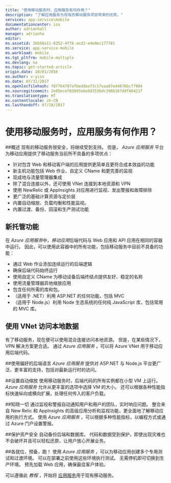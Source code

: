 ```yaml
---
title: "使用移动服务时，应用服务有何作用？"
description: "了解应用服务为现有的移动服务项目带来的优势。"
services: app-service\mobile
documentationcenter: ios
author: adrianhall
manager: adrianha
editor: 
ms.assetid: 26b68a11-8352-4f78-acd2-e4e0ec177781
ms.service: app-service-mobile
ms.workload: mobile
ms.tgt_pltfrm: mobile-multiple
ms.devlang: na
ms.topic: get-started-article
origin.date: 10/01/2016
ms.author: v-yiso
ms.date: 07/31/2017
ms.openlocfilehash: f87764707afbeddeef3c17eaa07ed4876bcf7984
ms.sourcegitcommit: 2e85ecef03893abe8d3536dc390b187ddf40421f
ms.translationtype: HT
ms.contentlocale: zh-CN
ms.lasthandoff: 07/28/2017
---
```

# <a name="getting-started"> </a>使用移动服务时，应用服务有何作用？

##<a name="overview"></a>概述
现有的移动服务很安全，将继续受到支持。 但是， *Azure 应用服务* 平台为移动应用提供了移动服务当前所不具备的多项优点：

- 针对包含 Web 和移动客户端的应用提供更简单且更符合成本效益的功能
- 新主机功能包括 Web 作业、自定义 CName 和更完善的监视
- 现成地与流量管理器集成
- 除了混合连接以外，还可使用 VNet 连接到本地资源和 VPN
- 使用 NewRelic 或 AppInsights 对应用进行监视、发出警报和故障排除
- 更广泛的基础计算资源与定价层
- 内置自动缩放、负载均衡和性能监视。
- 内置过渡、备份、回滚和生产测试功能

## <a name="new-hosting-features"></a>新托管功能
在 *Azure 应用服务*中，*移动应用*后端代码与 Web 应用和 API 应用在相同的容器中运行。 因此，可以使用此容器中的所有功能，包括移动服务中目前不具备的功能：

- 通过 Web 作业添加连续运行的后端逻辑
- 确保后端代码始终运行
- 使用自定义 CName 为移动设备后端终结点提供友好、稳定的名称
- 使用流量管理器异地缩放应用
- 包含任何所需的库和包。
- （适用于 .NET）利用 ASP.NET 的任何功能，包括 MVC
- （适用于 Node.js）利用 Node 生态系统的任何纯 JavaScript 库，包括常用的 MVC 库。

## <a name="access-on-premises-data-using-vnet"></a>使用 VNet 访问本地数据
有了移动服务，现在便可以使用混合连接访问本地资源。 但是，在某些情况下，VPN 解决方案更合适。 通过 *Azure 应用服务* ，可以将 Azure VNet 用于移动应用后端代码。

##<a name="use-your-favorite-backend-language"></a>使用偏好的后端语言
*Azure 应用服务* 提供对 ASP.NET 与 Node.js 平台更广泛、更丰富的支持，包括对最新运行时的访问。

##<a name="set-up-automatic-scale"></a>设置自动缩放
使用移动服务时，后端代码的所有实例都在小型 VM 上运行。 *Azure 应用服务* 允许从更丰富的选项中选择 VM 的大小。 还可以根据各种性能指标快速纵向或横向扩展，处理任何传入的客户负载。

##<a name="be-in-the-know"></a>知晓一切
通过监视和警报自动通知用户和用户的团队，实时响应问题。 整合来自 New Relic 和 AppInsights 的高级应用分析和监视功能，更全面地了解移动应用的执行方式。 使用 *Azure 应用服务* ，可以根据多种性能指标，以编程方式或通过 Azure 门户设置警报。

##<a name="keep-your-assets-safe"></a>保护资产安全
自动备份后端和数据库。 代码和数据受到保护，即使出现灾难也不会破坏并且可以轻松还原，让用户放心开展业务。

##<a name="ready-stage-go"></a>各就位，预备，跑！
使用 *Azure 应用服务* ，可以为移动应用创建多个专用测试和过渡环境。 可以在部署之前使用这些环境执行测试。 无需停机即可切换到生产环境。 预先加载 Web 应用，确保最佳客户体验。

可以遵循此 *教程* ，开始将 [应用服务](./app-service-mobile-migrating-from-mobile-services.md)用于现有移动服务。

<!--Update_Description: update meta data only-->